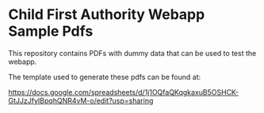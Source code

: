 # Child First Authority Webapp Sample Pdfs

This repository contains PDFs with dummy data that can be used to test the webapp.

The template used to generate these pdfs can be found at:

https://docs.google.com/spreadsheets/d/1j1OQfaQKqgkaxuB5OSHCK-GtJJzJfyIBpqhQNR4vM-o/edit?usp=sharing

<!--Trivial change to trigger webhook-->
